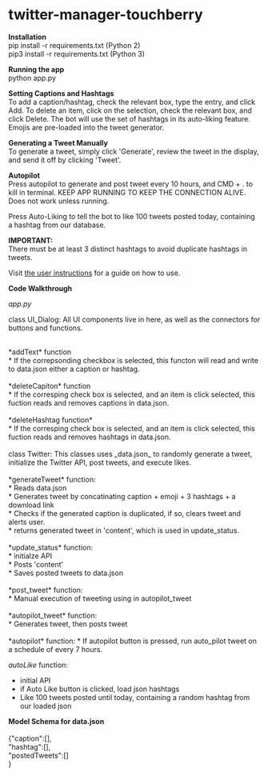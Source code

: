 # twitter-manager-touchberry<br>

**Installation**<br>
pip install -r requirements.txt (Python 2)<br>
pip3 install -r requirements.txt (Python 3)

**Running the app** <br>
python app.py

**Setting Captions and Hashtags**<br>
To add a caption/hashtag, check the relevant box, type the entry, and click Add. To delete an item, click on the selection, check the relevant box, and click Delete. The bot will use the set of hashtags in its auto-liking feature. Emojis are pre-loaded into the tweet generator.

**Generating a Tweet Manually**<br>
To generate a tweet, simply click 'Generate', review the tweet in the display, and send it off by clicking 'Tweet'.

**Autopilot**<br>
Press autopilot to generate and post tweet every 10 hours, and CMD + . to kill in terminal. KEEP APP RUNNING TO KEEP THE CONNECTION ALIVE. Does not work unless running.

Press Auto-Liking to tell the bot to like 100 tweets posted today, containing a hashtag from our database.

**IMPORTANT:**<br>
There must be at least 3 distinct hashtags to avoid duplicate hashtags in tweets.

Visit <a href="https://docs.google.com/document/d/1pDtGN6FB9lRU6e_WI2-DlwFCBg4rOWROhXiDPJgEu6U/edit?usp=sharing">the user instructions</a> for a guide on how to use.

**Code Walkthrough**<br>

_app.py_<br>

class UI_Dialog: All UI components live in here, as well as the connectors for buttons and functions.
<br>

<br>
*addText* function<br>
* If the correpsonding checkbox is selected, this functon will read and write to data.json either a caption or hashtag.<br>

<br>
*deleteCapiton* function<br>
* If the corresping check box is selected, and an item is click selected, this fuction reads and removes captions in data.json.<br>

<br>
*deleteHashtag function*<br>
* If the corresping check box is selected, and an item is click selected, this fuction reads and removes hashtags in data.json.<br>

<br>
class Twitter: This classes uses _data.json_ to randomly generate a tweet, initialize the Twitter API, post tweets, and execute likes.<br>

<br>
*generateTweet* function:<br>
* Reads data.json<br>
* Generates tweet by concatinating caption + emoji + 3 hashtags + a download link<br>
* Checks if the generated caption is duplicated, if so, clears tweet and alerts user.<br>
* returns generated tweet in 'content', which is used in update_status.<br>

<br>
*update_status* function:<br>
* initialze API<br>
* Posts 'content'<br>
* Saves posted tweets to data.json <br>

<br>
*post_tweet* function:<br>
* Manual execution of tweeting using in autopilot_tweet<br>

<br>
*autopilot_tweet* function: <br>
* Generates tweet, then posts tweet<br>

<br>
*autopilot* function:
* If autopilot button is pressed, run auto_pilot tweet on a schedule of every 7 hours.<br>

*autoLike* function:
* initial API<br>
* if Auto Like button is clicked, load json hashtags<br>
* Like 100 tweets posted until today, containing a random hashtag from our loaded json<br>

**Model Schema for data.json**<br>
<br>
{"caption":[],<br>
 "hashtag":[],<br>
 "postedTweets":[]<br>
}
